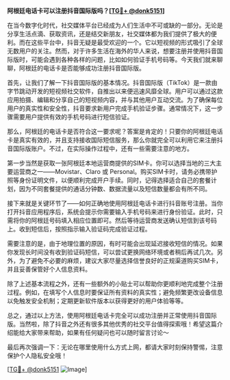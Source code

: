 **阿根廷电话卡可以注册抖音国际版吗？[[TG💪+ @donk5151](https://t.me/s/donk5151)]**

在当今数字化时代，社交媒体平台已经成为人们生活中不可或缺的一部分。无论是分享生活点滴、获取资讯，还是结交新朋友，社交媒体都为我们提供了极大的便利。而在这些平台中，抖音无疑是最受欢迎的一个。它以短视频的形式吸引了全球无数用户的关注。然而，对于许多生活在海外的华人来说，想要注册并使用抖音国际版时，可能会遇到各种各样的问题，比如如何验证手机号码等。今天我们就来聊聊，阿根廷的电话卡是否能够成功注册抖音国际版。

首先，让我们了解一下抖音国际版的基本情况。抖音国际版（TikTok）是一款由字节跳动开发的短视频社交软件，自推出以来便迅速风靡全球。用户可以通过这款应用拍摄、编辑和分享自己的短视频内容，并与其他用户互动交流。为了确保每位用户的真实性和安全性，抖音要求新用户完成手机验证步骤。通常情况下，这一步骤需要用户提供有效的手机号码进行短信验证。

那么，阿根廷的电话卡是否符合这一要求呢？答案是肯定的！只要你的阿根廷电话卡是真实有效的，并且支持接收国际短信服务，那么你就完全可以利用它来注册抖音国际版账户。不过，在实际操作过程中，还有一些需要注意的地方。

第一步当然是获取一张阿根廷本地运营商提供的SIM卡。你可以选择当地的三大主要运营商之一——Movistar、Claro 或 Personal。购买SIM卡时，请务必携带护照等身份证明文件，以便顺利完成开户手续。同时，记得选择适合自己的套餐计划，因为不同套餐提供的通话分钟数、数据流量以及短信数量都会有所不同。

接下来就是关键环节了——如何正确地使用阿根廷电话卡进行抖音账号注册。当你打开抖音应用程序后，系统会提示你需要输入手机号码来进行身份验证。此时，只需将你的阿根廷号码填入相应位置即可。然后等待运营商发送确认短信到该号码上。收到短信后，按照指示输入验证码完成验证过程。

需要注意的是，由于地理位置的原因，有时可能会出现延迟接收短信的情况。如果你发现长时间没有收到验证码短信，可以尝试更换网络环境或者稍后再试几次。另外，为了避免不必要的麻烦，建议大家尽量选择信誉良好的正规渠道购买SIM卡，并且妥善保管好个人信息资料。

除了上述基本流程之外，还有一些额外的小贴士可以帮助你更顺利地完成整个注册过程。例如，在填写个人信息时要保证所有资料的真实性；避免频繁更改设备信息以免触发安全机制；定期更新软件版本以获得更好的用户体验等等。

总之，通过以上方法，使用阿根廷电话卡完全可以成功注册并正常使用抖音国际版。当然啦，除了抖音之外还有很多其他优秀的社交平台值得探索哦！希望这篇介绍能给大家带来帮助，如果有任何疑问也可以随时留言讨论～ 

最后再次强调一下：无论在哪里使用什么方式上网，都请大家时刻保持警惕，注意保护个人隐私安全哦！

[[TG💪+ @donk5151](https://t.me/s/donk5151) ![Image](https://i.postimg.cc/rwNCRYN7/Snipaste-2025-04-30-17-27-05.png)]